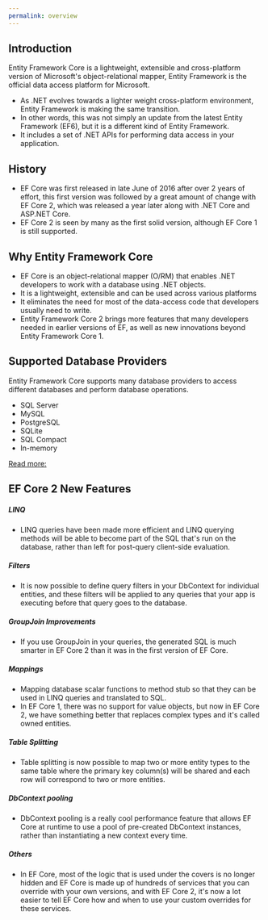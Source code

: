 ```yaml
---
permalink: overview
---
```


## Introduction

Entity Framework Core is a lightweight, extensible and cross-platform version of Microsoft's object-relational mapper, Entity Framework is the official data access platform for Microsoft. 

 - As .NET evolves towards a lighter weight cross-platform environment, Entity Framework is making the same transition. 
 - In other words, this was not simply an update from the latest Entity Framework (EF6), but it is a different kind of Entity Framework. 
 - It includes a set of .NET APIs for performing data access in your application. 

## History

 - EF Core was first released in late June of 2016 after over 2 years of effort, this first version was followed by a great amount of change with EF Core 2, which was released a year later along with .NET Core and ASP.NET Core. 
 - EF Core 2 is seen by many as the first solid version, although EF Core 1 is still supported.

## Why Entity Framework Core

 - EF Core is an object-relational mapper (O/RM) that enables .NET developers to work with a database using .NET objects.
 - It is a lightweight, extensible and can be used across various platforms
 - It eliminates the need for most of the data-access code that developers usually need to write. 
 - Entity Framework Core 2 brings more features that many developers needed in earlier versions of EF, as well as new innovations beyond Entity Framework Core 1.

## Supported Database Providers

Entity Framework Core supports many database providers to access different databases and perform database operations.

 - SQL Server
 - MySQL
 - PostgreSQL
 - SQLite
 - SQL Compact
 - In-memory

[Read more:](https://docs.microsoft.com/en-us/ef/core/providers/)

## EF Core 2 New Features

##### LINQ

 - LINQ queries have been made more efficient and LINQ querying methods will be able to become part of the SQL that's run on the database, rather than left for post-query client-side evaluation. 

##### Filters

 - It is now possible to define query filters in your DbContext for individual entities, and these filters will be applied to any queries that your app is executing before that query goes to the database. 

##### GroupJoin Improvements

 - If you use GroupJoin in your queries, the generated SQL is much smarter in EF Core 2 than it was in the first version of EF Core. 

##### Mappings

 - Mapping database scalar functions to method stub so that they can be used in LINQ queries and translated to SQL.
 - In EF Core 1, there was no support for value objects, but now in EF Core 2, we have something better that replaces complex types and it's called owned entities. 

##### Table Splitting

 - Table splitting is now possible to map two or more entity types to the same table where the primary key column(s) will be shared and each row will correspond to two or more entities.

##### DbContext pooling
 
- DbContext pooling is a really cool performance feature that allows EF Core at runtime to use a pool of pre-created DbContext instances, rather than instantiating a new context every time.

##### Others

 - In EF Core, most of the logic that is used under the covers is no longer hidden and EF Core is made up of hundreds of services that you can override with your own versions, and with EF Core 2, it's now a lot easier to tell EF Core how and when to use your custom overrides for these services. 
